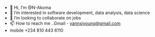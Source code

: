 - 👋 Hi, I’m @N-Akoma
- 👀 I’m interested in software development, data analysis, data science
- 💞️ I’m looking to collaborate on jobs
- 📫 How to reach me ..Gmail - yannsiyoung@gmail.com
- mobile +234 810 443 6110

<!---
N-Akoma/N-Akoma is a ✨ special ✨ repository because its `README.md` (this file) appears on your GitHub profile.
You can click the Preview link to take a look at your changes.
--->
